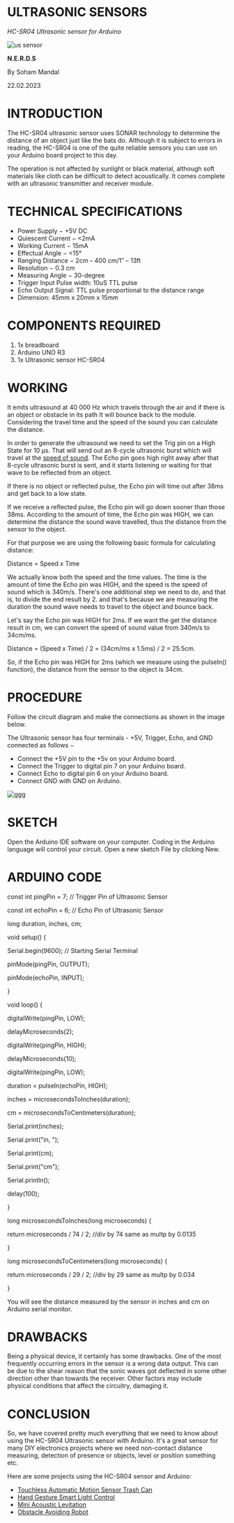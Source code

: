 # ULTRASONIC SENSORS

_HC-SR04 Ultrasonic sensor for Arduino_

![us sensor](RackMultipart20230226-1-ltas8_html_dfcbfd7c660cebd1.jpg)

**N.E.R.D.S**

By Soham Mandal

22.02.2023

# INTRODUCTION

The HC-SR04 ultrasonic sensor uses SONAR technology to determine the distance of an object just like the bats do. Although it is subject to errors in reading, the HC-SR04 is one of the quite reliable sensors you can use on your Arduino board project to this day.

The operation is not affected by sunlight or black material, although soft materials like cloth can be difficult to detect acoustically. It comes complete with an ultrasonic transmitter and receiver module.

# TECHNICAL SPECIFICATIONS

- Power Supply − +5V DC
- Quiescent Current − \<2mA
- Working Current − 15mA
- Effectual Angle − \<15°
- Ranging Distance − 2cm – 400 cm/1″ – 13ft
- Resolution − 0.3 cm
- Measuring Angle − 30-degree
- Trigger Input Pulse width: 10uS TTL pulse
- Echo Output Signal: TTL pulse proportional to the distance range
- Dimension: 45mm x 20mm x 15mm

# COMPONENTS REQUIRED

1. 1x breadboard
2. Arduino UNO R3
3. 1x Ultrasonic sensor HC-SR04

# WORKING

It emits ultrasound at 40 000 Hz which travels through the air and if there is an object or obstacle in its path It will bounce back to the module. Considering the travel time and the speed of the sound you can calculate the distance.

In order to generate the ultrasound we need to set the Trig pin on a High State for 10 µs. That will send out an 8-cycle ultrasonic burst which will travel at the [speed of sound](https://en.wikipedia.org/wiki/Speed_of_sound). The Echo pin goes high right away after that 8-cycle ultrasonic burst is sent, and it starts listening or waiting for that wave to be reflected from an object.

If there is no object or reflected pulse, the Echo pin will time out after 38ms and get back to a low state.

If we receive a reflected pulse, the Echo pin will go down sooner than those 38ms. According to the amount of time, the Echo pin was HIGH, we can determine the distance the sound wave travelled, thus the distance from the sensor to the object.

For that purpose we are using the following basic formula for calculating distance:

Distance = Speed x Time

We actually know both the speed and the time values. The time is the amount of time the Echo pin was HIGH, and the speed is the speed of sound which is 340m/s. There's one additional step we need to do, and that is, to divide the end result by 2. and that's because we are measuring the duration the sound wave needs to travel to the object and bounce back.

Let's say the Echo pin was HIGH for 2ms. If we want the get the distance result in cm, we can convert the speed of sound value from 340m/s to 34cm/ms.

Distance = (Speed x Time) / 2 = (34cm/ms x 1.5ms) / 2 = 25.5cm.

So, if the Echo pin was HIGH for 2ms (which we measure using the pulseIn() function), the distance from the sensor to the object is 34cm.

# PROCEDURE

Follow the circuit diagram and make the connections as shown in the image below.

The Ultrasonic sensor has four terminals - +5V, Trigger, Echo, and GND connected as follows −

- Connect the +5V pin to the +5v on your Arduino board.
- Connect the Trigger to digital pin 7 on your Arduino board.
- Connect Echo to digital pin 6 on your Arduino board.
- Connect GND with GND on Arduino.

![ggg](RackMultipart20230226-1-ltas8_html_23602946521f2995.png)

# SKETCH

Open the Arduino IDE software on your computer. Coding in the Arduino language will control your circuit. Open a new sketch File by clicking New.

# ARDUINO CODE

const int pingPin = 7; // Trigger Pin of Ultrasonic Sensor

const int echoPin = 6; // Echo Pin of Ultrasonic Sensor

long duration, inches, cm;

void setup() {

Serial.begin(9600); // Starting Serial Terminal

pinMode(pingPin, OUTPUT);

pinMode(echoPin, INPUT);

}

void loop() {

digitalWrite(pingPin, LOW);

delayMicroseconds(2);

digitalWrite(pingPin, HIGH);

delayMicroseconds(10);

digitalWrite(pingPin, LOW);

duration = pulseIn(echoPin, HIGH);

inches = microsecondsToInches(duration);

cm = microsecondsToCentimeters(duration);

Serial.print(inches);

Serial.print("in, ");

Serial.print(cm);

Serial.print("cm");

Serial.println();

delay(100);

}

long microsecondsToInches(long microseconds) {

return microseconds / 74 / 2; //div by 74 same as multp by 0.0135

}

long microsecondsToCentimeters(long microseconds) {

return microseconds / 29 / 2; //div by 29 same as multp by 0.034

}

You will see the distance measured by the sensor in inches and cm on Arduino serial monitor.

# DRAWBACKS

Being a physical device, it certainly has some drawbacks. One of the most frequently occurring errors in the sensor is a wrong data output. This can be due to the shear reason that the sonic waves got deflected in some other direction other than towards the receiver. Other factors may include physical conditions that affect the circuitry, damaging it.

# CONCLUSION

So, we have covered pretty much everything that we need to know about using the HC-SR04 Ultrasonic sensor with Arduino. It's a great sensor for many DIY electronics projects where we need non-contact distance measuring, detection of presence or objects, level or position something etc.

Here are some projects using the HC-SR04 sensor and Arduino:

- [Touchless Automatic Motion Sensor Trash Can](https://create.arduino.cc/projecthub/will-su/touchless-automatic-motion-sensor-trash-can-bbeed1?ref=user&ref_id=222561&offset=0)
- [Hand Gesture Smart Light Control](https://hackaday.io/project/19241-mapping-a-room-with-ultrasonic-distance-sensors)
- [Mini Acoustic Levitation](https://create.arduino.cc/projecthub/millerman4487/mini-acoustic-levitation-30177e?ref=tag&ref_id=ultrasonic&offset=24)
- [Obstacle Avoiding Robot](https://create.arduino.cc/projecthub/maverick/pathfinder-229d5d?ref=search&ref_id=Obstacle%20Avoiding%20Robot&offset=23)

####
